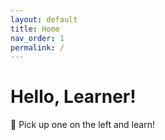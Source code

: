 ```yaml
---
layout: default
title: Home
nav_order: 1
permalink: /
---
```


# Hello, Learner!

:snail: Pick up one on the left and learn!